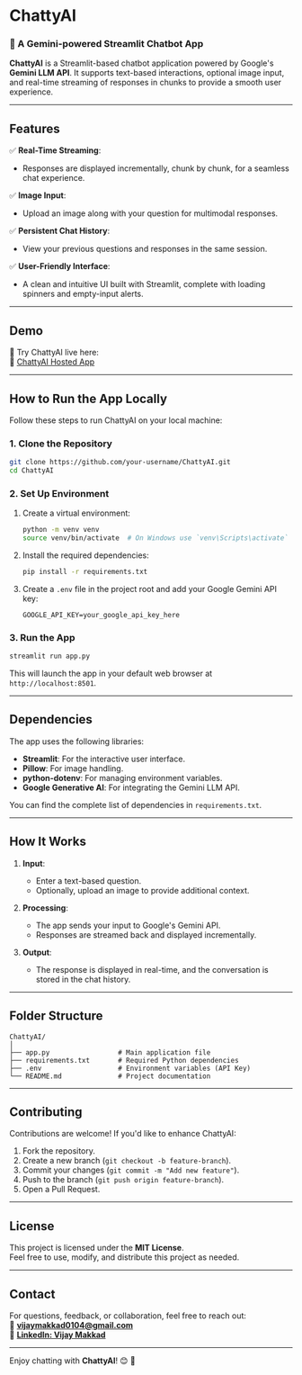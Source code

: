 # **ChattyAI**

### 🧠 A Gemini-powered Streamlit Chatbot App

**ChattyAI** is a Streamlit-based chatbot application powered by Google's **Gemini LLM API**. It supports text-based interactions, optional image input, and real-time streaming of responses in chunks to provide a smooth user experience.

---

## **Features**

✅ **Real-Time Streaming**:  
- Responses are displayed incrementally, chunk by chunk, for a seamless chat experience.  

✅ **Image Input**:  
- Upload an image along with your question for multimodal responses.  

✅ **Persistent Chat History**:  
- View your previous questions and responses in the same session.  

✅ **User-Friendly Interface**:  
- A clean and intuitive UI built with Streamlit, complete with loading spinners and empty-input alerts.

---

## **Demo**

🎉 Try ChattyAI live here:  
🚀 [ChattyAI Hosted App](https://chattyai-a35j9lzr7tecrqg9tcu.streamlit.app/)

---

## **How to Run the App Locally**

Follow these steps to run ChattyAI on your local machine:

### **1. Clone the Repository**
```bash
git clone https://github.com/your-username/ChattyAI.git
cd ChattyAI
```

### **2. Set Up Environment**

1. Create a virtual environment:
   ```bash
   python -m venv venv
   source venv/bin/activate  # On Windows use `venv\Scripts\activate`
   ```

2. Install the required dependencies:
   ```bash
   pip install -r requirements.txt
   ```

3. Create a `.env` file in the project root and add your Google Gemini API key:
   ```
   GOOGLE_API_KEY=your_google_api_key_here
   ```

### **3. Run the App**
```bash
streamlit run app.py
```

This will launch the app in your default web browser at `http://localhost:8501`.

---

## **Dependencies**

The app uses the following libraries:
- **Streamlit**: For the interactive user interface.
- **Pillow**: For image handling.
- **python-dotenv**: For managing environment variables.
- **Google Generative AI**: For integrating the Gemini LLM API.

You can find the complete list of dependencies in `requirements.txt`.

---

## **How It Works**

1. **Input**:  
   - Enter a text-based question.  
   - Optionally, upload an image to provide additional context.

2. **Processing**:  
   - The app sends your input to Google's Gemini API.  
   - Responses are streamed back and displayed incrementally.

3. **Output**:  
   - The response is displayed in real-time, and the conversation is stored in the chat history.

---

## **Folder Structure**

```
ChattyAI/
│
├── app.py                 # Main application file
├── requirements.txt       # Required Python dependencies
├── .env                   # Environment variables (API Key)
└── README.md              # Project documentation
```

---

## **Contributing**

Contributions are welcome! If you'd like to enhance ChattyAI:
1. Fork the repository.
2. Create a new branch (`git checkout -b feature-branch`).
3. Commit your changes (`git commit -m "Add new feature"`).
4. Push to the branch (`git push origin feature-branch`).
5. Open a Pull Request.

---

## **License**

This project is licensed under the **MIT License**.  
Feel free to use, modify, and distribute this project as needed.

---

## **Contact**

For questions, feedback, or collaboration, feel free to reach out:  
📧 **vijaymakkad0104@gmail.com**  
🔗 **[LinkedIn: Vijay Makkad](https://www.linkedin.com/in/vijay-makkad-1573681b3/)**  

---

Enjoy chatting with **ChattyAI**! 😊 🚀
